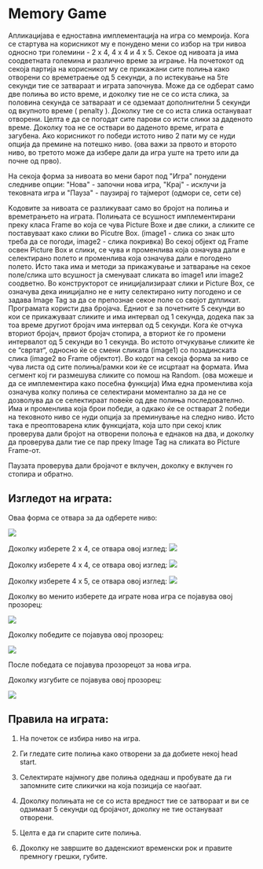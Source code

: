 # Memory Game

Апликацијава е едноставна имплементација на игра со мемроија. Кога се стартува на корисникот му е понудено мени со избор на три нивоа односно три големини - 2 x 4, 4 x 4 и 4 x 5. Секое од нивоата ја има соодветната големина и различно време за играње. На почетокот од секоја партија на корисникот му се прикажани сите полиња како отворени со времетраење од 5 секунди, а по истекување на 5те секунди тие се затвараат и играта започнува. Може да се одберат само две полиња во исто време, и доколку тие не се со иста слика, за половина секунда се затвараат и се одземаат дополнителни 5 секунди од вкупното време ( penalty ). Доколку тие се со иста слика остануваат отворени. Целта е да се погодат сите парови со исти слики за даденото време. Доколку тоа не се оствари во даденото време, играта е загубена. Ако корисникот го победи истото ниво 2 пати му се нуди опција да премине на потешко ниво. (ова важи за првото и второто ниво, во третото може да избере дали да игра уште на трето или да почне од прво). 

На секоја форма за нивоата во мени барот под "Игра" понудени следниве опции: "Нова" - започни нова игра, "Крај" - исклучи ја тековната игра и "Пауза" -  паузирај го тајмерот (одмори се, сети се)


Kодовите за нивоата се разликуваат само во бројот на полиња и времетрањето на играта. Полињата се всушност имплементирани преку класа Frame во која се чува Picture Boxe и две слики, а сликите се поставуваат како слики во Picutre Box. (image1 - слика со знак што треба да се погоди, image2 - слика покривка)
Во секој објект од Frame освен Picture Box и слики, се чува и променлива која означува дали е селектирано полето и променлива која означува дали е погодено полето. Исто така има и методи за прикажување и затварање на секое поле/слика што всушност ја сменуваат сликата во image1 или image2 соодветно. Во конструкторот се иницијализираат слики и Picture Box, се означува дека иницијално не е ниту селектирано ниту погодено и се задава Image Tag за да се препознае секое поле со својот дупликат.
Програмата користи два бројача. Едниот е за почетните 5 секунди во кои се прикажуваат сликите и има интервал од 1 секунда, додека пак за тоа време другиот бројач има интервал од 5 секунди. Кога ќе отчука вториот бројач, првиот бројач стопира, а вториот ќе го промени интервалот од 5 секунди во 1 секунда. Во истото отчукување сликите ќе се “свртат“, односно ќе се смени сликата (image1) со позадинската слика (image2 во Frame објектот).
Во кодот на секоја форма за ниво се чува листа од сите полиња/рамки кои ќе се исцртаат на формата. Има сегмент кој ги размешува сликите со помош на Random. (ова можеше и да се имплементира како посебна функција) Има една променлива која означува колку полиња се селектирани моментално за да не се дозволува да се селектираат повеќе од две полиња последователно.
Има и променлива која брои победи, а одкако ќе се остварат 2 победи на тековното ниво се нуди опција за преминување на следно ниво. Исто така е преоптоварена клик функцијата, која што при секој клик проверува дали бројот на отворени полоња е еднаков на два, и доколку да проверува дали тие се пар преку Image Tag на сликата во Picture Frame-от.

Паузата проверува дали бројачот е вклучен, доколку е вклучен го стопира и обратно.


## Изгледот на играта:

Оваа форма се отвара за да одберете ниво:

<img src="http://i.imgur.com/86xaIUL.jpg"/>

Доколку изберете 2 x 4, се отвара овој изглед:
<img src="http://i.imgur.com/LBzt5eu.jpg"/>

Доколку изберете 4 x 4, се отвара овој изглед:
<img src="http://i.imgur.com/aVpIP7i.jpg"/>

Доколку изберете 4 x 5, се отвара овој изглед:
<img src="http://i.imgur.com/s21XIgR.jpg"/>

Доколку во менито изберете да играте нова игра се појавува овој прозорец:

<img src="http://i.imgur.com/tDpwk2z.jpg"/>

Доколку победите се појавува овој прозорец:

<img src="http://i.imgur.com/M2LJlxk.jpg"/>

После победата се појавува прозорецот за нова игра.

Доколку изгубите се појавува овој прозорец:

<img src="http://i.imgur.com/XK615ek.jpg"/>

## Правила на играта: 
                                                                                                      
1. На почеток се избира ниво на игра.

2. Ги гледате сите полиња како отворени за да добиете некој head start. 

3. Селектирате најмногу две полиња одеднаш и пробувате да ги запомните сите сликички на која позиција се наоѓаат.

4. Доколку полињата не се со иста вредност тие се затвораат и ви се одзимаат 5 секунди од бројачот, доколку не тие остануваат отворени.

5. Целта е да ги спарите сите полиња.

6. Доколку не завршите во даденскиот временски рок и правите премногу грешки, губите.
